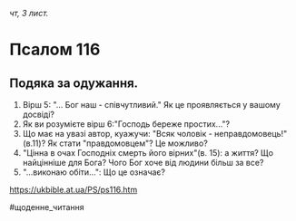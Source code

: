 
_чт, 3 лист._

# Псалом 116

## Подяка за одужання.
1. Вірш 5: "... Бог наш - співчутливий." Як це проявляється у вашому досвіді?
2. Як ви розумієте вірш 6:"Господь береже простих..."?
3. Що має на увазі автор, куажучи: "Всяк чоловік - неправдомовець!"(в.11)? Як стати "правдомовцем"? Це можливо?
4. "Цінна в очах Господніх смерть його вірних"(в. 15): а життя? Що найцінніше для Бога? Чого Бог хоче від людини більш за все?
5. "...виконаю обіти...": Що це означає?

https://ukbible.at.ua/PS/ps116.htm

#щоденне_читання
